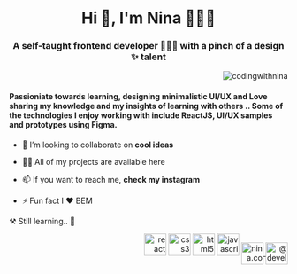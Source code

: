 <h1 align="center">Hi 👋, I'm Nina 👩🏻‍💻</h1>
<h3 align="center">A self-taught frontend developer 🧙🏻‍♂️ with a pinch of a design ✨ talent</h3>
<p align="right"> <img src="https://komarev.com/ghpvc/?username=codingwithnina" alt="codingwithnina" /> </p>

<h4> Passioniate towards learning, designing minimalistic UI/UX and Love sharing my knowledge and my insights of learning with others .. Some of the technologies I enjoy working with include  ReactJS,  UI/UX samples and prototypes using Figma. </h6>

- 👯 I’m looking to collaborate on **cool ideas**

- 👨‍💻 All of my projects are available here

- 📫 If you want to reach me, **check my instagram**

- ⚡ Fun fact I :heart: BEM

:hammer_and_pick:  Still learning..  :construction:

<p align="right">
  <img src="https://konpa.github.io/devicon/devicon.git/icons/react/react-original-wordmark.svg" alt="react" width="40" height="40"/> 
  <img src="https://konpa.github.io/devicon/devicon.git/icons/css3/css3-original-wordmark.svg" alt="css3" width="40" height="40"/> 
  <img src="https://konpa.github.io/devicon/devicon.git/icons/html5/html5-original-wordmark.svg" alt="html5" width="40" height="40"/> 
  <img src="https://konpa.github.io/devicon/devicon.git/icons/javascript/javascript-original.svg" alt="javascript" width="40" height="40"/>
<a href="https://instagram.com/nina.codes" target="blank">
  <img align="center" src="https://cdn.jsdelivr.net/npm/simple-icons@3.0.1/icons/instagram.svg" alt="nina.codes" height="40" width="40" />
</a>
<a href="https://medium.com/@developer.journeys" target="blank">
  <img align="center" src="https://cdn.jsdelivr.net/npm/simple-icons@3.0.1/icons/medium.svg" alt="@developer.journeys" height="40" width="40" />
</a>
</p>
